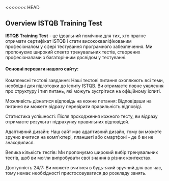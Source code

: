 <<<<<<< HEAD
## Overview ISTQB Training Test

**ISTQB Training Test** - це ідеальний помічник для тих, хто прагне отримати сертифікат ISTQB і стати висококваліфікованим професіоналом у сфері тестування програмного забезпечення. Ми пропонуємо широкий спектр тренувальних тестів, створених професіоналами з багаторічним досвідом у тестуванні.

#### Основні переваги нашого сайту:

Комплексні тестові завдання: Наші тестові питання охоплюють всі теми, необхідні для підготовки до іспиту ISTQB. Ви отримаєте повне уявлення про структуру і тип питань, які можуть зустрітися на офіційному іспиті.

Можливість дізнатися відповідь на кожне петання: Відповідвши на питання ви можете відразу перевірити правильність відповіді.

Статистика успішності: Після проходження кожного тесту, ви відразу отримаєте результат підрахунку правильних відповідей.

Адаптивний дизайн: Наш сайт має адаптивний дизайн, тому ви можете зручно вчитися на комп'ютері, планшеті або смартфоні - де б ви не знаходилися.

Велика кількість тестів: Ми пропонуємо широкий вибір тренувальних тестів, щоб ви могли випробувати свої знання в різних контекстах.

Доступність 24/7: Ви можете вчитися в будь-який зручний для вас час, тому немає необхідності пристосовуватися до розкладу занять.

